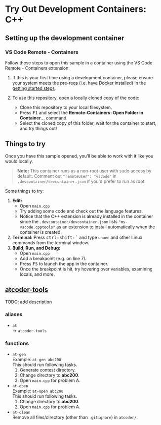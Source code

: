 # Try Out Development Containers: C++
## Setting up the development container
### VS Code Remote - Containers
Follow these steps to open this sample in a container using the VS Code Remote - Containers extension:

1. If this is your first time using a development container, please ensure your system meets the pre-reqs (i.e. have Docker installed) in the [getting started steps](https://aka.ms/vscode-remote/containers/getting-started).

2. To use this repository, open a locally cloned copy of the code:
   - Clone this repository to your local filesystem.
   - Press <kbd>F1</kbd> and select the **Remote-Containers: Open Folder in Container...** command.
   - Select the cloned copy of this folder, wait for the container to start, and try things out!

## Things to try

Once you have this sample opened, you'll be able to work with it like you would locally.

> **Note:** This container runs as a non-root user with sudo access by default. Comment out `"remoteUser": "vscode"` in `.devcontainer/devcontainer.json` if you'd prefer to run as root.

Some things to try:

1. **Edit:**
   - Open `main.cpp`
   - Try adding some code and check out the language features.
   - Notice that the C++ extension is already installed in the container since the `.devcontainer/devcontainer.json` lists `"ms-vscode.cpptools"` as an extension to install automatically when the container is created.
1. **Terminal:** Press <kbd>ctrl</kbd>+<kbd>shift</kbd>+<kbd>\`</kbd> and type `uname` and other Linux commands from the terminal window.
1. **Build, Run, and Debug:**
   - Open `main.cpp`
   - Add a breakpoint (e.g. on line 7).
   - Press <kbd>F5</kbd> to launch the app in the container.
   - Once the breakpoint is hit, try hovering over variables, examining locals, and more.

## [atcoder-tools](https://github.com/kyuridenamida/atcoder-tools)
TODO: add description
### aliases
- `at`  
-> `atcoder-tools`
### functions
- `at-gen`  
Example: `at-gen abc200`  
This should run following tasks.
   1. Generate contest directory.
   2. Change directory to **abc200**.
   3. Open `main.cpp` for problem A.
- `at-open`  
Example: `at-open abc200`  
This should run following tasks.
   1. Change directory to **abc200**.
   2. Open `main.cpp` for problem A.
- `at-clean`  
Remove all files/directory (other than `.gitignore`) in `atcoder/`.
